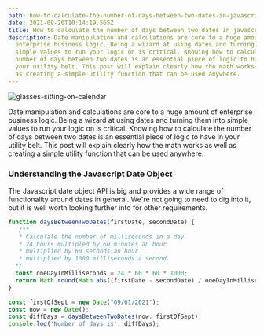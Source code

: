 ```yaml
---
path: how-to-calculate-the-number-of-days-between-two-dates-in-javascript
date: 2021-09-20T10:14:19.565Z
title: How to calculate the number of days between two dates in javascript?
description: Date manipulation and calculations are core to a huge amount of
  enterprise business logic. Being a wizard at using dates and turning them into
  simple values to run your logic on is critical. Knowing how to calculate the
  number of days between two dates is an essential piece of logic to have in
  your utility belt. This post will explain clearly how the math works as well
  as creating a simple utility function that can be used anywhere.
---
```

![glasses-sitting-on-calendar](../assets/pexels-olya-kobruseva-5386754.jpg "Calendar of Days")

Date manipulation and calculations are core to a huge amount of enterprise business logic. Being a wizard at using dates and turning them into simple values to run your logic on is critical. Knowing how to calculate the number of days between two dates is an essential piece of logic to have in your utility belt. This post will explain clearly how the math works as well as creating a simple utility function that can be used anywhere.

### Understanding the Javascript Date Object

The Javascript date object API is big and provides a wide range of functionality around dates in general. We're not going to need to dig into it, but it is well worth looking further into for other requirements.





```javascript
function daysBetweenTwoDates(firstDate, secondDate) {
   /** 
   * Calculate the number of milliseconds in a day
   * 24 hours multipled by 60 minutes an hour 
   * multiplied by 60 seconds an hour 
   * multiplied by 1000 milliseconds a second.
  */
  const oneDayInMilliseconds = 24 * 60 * 60 * 1000;
  return Math.round(Math.abs((firstDate - secondDate) / oneDayInMilliseconds));
}

const firstOfSept = new Date("09/01/2021");  
const now = new Date();
const diffDays = daysBetweenTwoDates(now, firstOfSept);
console.log('Number of days is', diffDays);
```